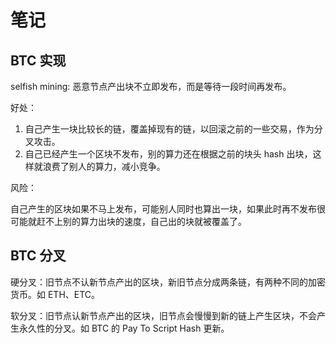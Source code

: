 # 笔记





## BTC 实现

selfish mining: 恶意节点产出块不立即发布，而是等待一段时间再发布。

好处：

1. 自己产生一块比较长的链，覆盖掉现有的链，以回滚之前的一些交易，作为分叉攻击。
2. 自己已经产生一个区块不发布，别的算力还在根据之前的块头 hash 出块，这样就浪费了别人的算力，减小竞争。

风险：

自己产生的区块如果不马上发布，可能别人同时也算出一块，如果此时再不发布很可能就赶不上别的算力出块的速度，自己出的块就被覆盖了。



## BTC 分叉

硬分叉：旧节点不认新节点产出的区块，新旧节点分成两条链，有两种不同的加密货币。如 ETH、ETC。

软分叉：旧节点认新节点产出的区块，旧节点会慢慢到新的链上产生区块，不会产生永久性的分叉。如 BTC 的 Pay To Script Hash 更新。